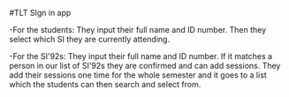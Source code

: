#TLT SIgn in app



-For the students: They input their full name and ID number. Then they select which SI they are currently attending.

-For the SI\'92s: They input their full name and ID number. If it matches a person in our list of SI\'92s they are confirmed and can add sessions. They add their sessions one time for the whole semester and it goes to a list which the students can then search and select from.